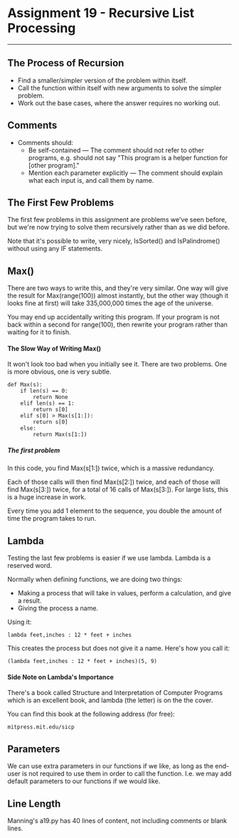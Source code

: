 # Assignment 19 - Recursive List Processing

---

## The Process of Recursion

* Find a smaller/simpler version of the problem within itself.
* Call the function within itself with new arguments to solve the simpler problem.
* Work out the base cases, where the answer requires no working out.

## Comments

* Comments should:
	* Be self-contained — The comment should not refer to other programs, e.g. should not say "This program is a helper function for [other program]."
	* Mention each parameter explicitly — The comment should explain what each input is, and call them by name.

## The First Few Problems

The first few problems in this assignment are problems we've seen before, but we're now trying to solve them recursively rather than as we did before.

Note that it's possible to write, very nicely, IsSorted() and IsPalindrome() without using any IF statements.

## Max()

There are two ways to write this, and they're very similar. One way will give the result for Max(range(100)) almost instantly, but the other way (though it looks fine at first) will take 335,000,000 times the age of the universe.

You may end up accidentally writing this program. If your program is not back within a second for range(100), then rewrite your program rather than waiting for it to finish.

#### The Slow Way of Writing Max()

It won't look too bad when you initially see it. There are two problems. One is more obvious, one is very subtle.

	def Max(s):
		if len(s) == 0:
			return None
		elif len(s) == 1:
			return s[0]
		elif s[0] > Max(s[1:]):
			return s[0]
		else:
			return Max(s[1:])
			
##### The first problem

In this code, you find Max(s[1:]) twice, which is a massive redundancy.

Each of those calls will then find Max(s[2:]) twice, and each of those will find Max(s[3:]) twice, for a total of 16 calls of Max(s[3:]). For large lists, this is a huge increase in work.

Every time you add 1 element to the sequence, you double the amount of time the program takes to run.

## Lambda

Testing the last few problems is easier if we use lambda. Lambda is a reserved word.

Normally when defining functions, we are doing two things:

* Making a process that will take in values, perform a calculation, and give a result.
* Giving the process a name.

Using it:

	lambda feet,inches : 12 * feet + inches
	
This creates the process but does not give it a name. Here's how you call it:

	(lambda feet,inches : 12 * feet + inches)(5, 9)
	
#### Side Note on Lambda's Importance

There's a book called Structure and Interpretation of Computer Programs which is an excellent book, and lambda (the letter) is on the the cover.

You can find this book at the following address (for free):

	mitpress.mit.edu/sicp	

## Parameters

We can use extra parameters in our functions if we like, as long as the end-user is not required to use them in order to call the function. I.e. we may add default parameters to our functions if we would like.

## Line Length

Manning's a19.py has 40 lines of content, not including comments or blank lines.